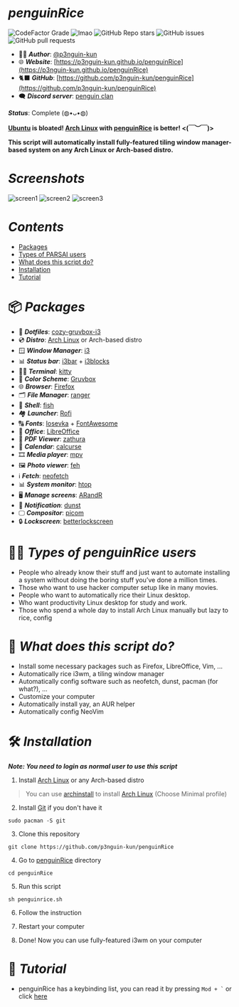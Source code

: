 # ***penguinRice***

![CodeFactor Grade](https://img.shields.io/codefactor/grade/github/p3nguin-kun/penguinRice?color=d65d0e&style=for-the-badge)
![lmao](https://img.shields.io/github/repo-size/p3nguin-kun/penguinRice?color=458588&style=for-the-badge)
![GitHub Repo stars](https://img.shields.io/github/stars/p3nguin-kun/penguinRice?color=ebdbb2&style=for-the-badge)
![GitHub issues](https://img.shields.io/github/issues/p3nguin-kun/penguinRice?color=cc241d&style=for-the-badge)
![GitHub pull requests](https://img.shields.io/github/issues-pr/p3nguin-kun/penguinRice?color=689d6a&style=for-the-badge)

- 👩‍💻 ***Author***: [@p3nguin-kun](https://github.com/p3nguin-kun)
- 🌐 ***Website***: [https://p3nguin-kun.github.io/penguinRice](https://p3nguin-kun.github.io/penguinRice)
- 🐈‍⬛ ***GitHub***: [https://github.com/p3nguin-kun/penguinRice](https://github.com/p3nguin-kun/penguinRice)
- 🗨️ ***Discord server***: [penguin clan](https://discord.gg/https://discord.gg/yzn442FGuZ)

***Status***: Complete (◍•ᴗ•◍)

**[Ubuntu](https://ubuntu.com) is bloated! [Arch Linux](https://archlinux.org) with [penguinRice](https://p3nguin-kun.github.io/penguinRice/) is better! <(￣︶￣)>**

**This script will automatically install fully-featured tiling window manager-based system on any Arch Linux or Arch-based distro.**

# ***Screenshots***
![screen1](https://i.imgur.com/C6uKnQm.png)
![screen2](https://i.imgur.com/1Dcfb4Q.png)
![screen3](https://i.imgur.com/vSTMAJn.jpg)

# ***Contents***
- [Packages](https://p3nguin-kun.github.io/penguinRice/#packages)
- [Types of PARSAI users](https://p3nguin-kun.github.io/penguinRice#types-of-parsai-users)
- [What does this script do?](https://p3nguin-kun.github.io/penguinRice#what-does-this-script-do)
- [Installation](https://p3nguin-kun.github.io/penguinRice#installation)
- [Tutorial](https://p3nguin-kun.github.io/penguinRice#tutorial)

# 📦 ***Packages***
- 🔴 ***Dotfiles***: [cozy-gruvbox-i3](https://github.com/p3nguin-kun/cozy-gruvbox-i3)
- 💿 ***Distro***: [Arch Linux](https://archlinux.org) or Arch-based distro
- 🪟 ***Window Manager***: [i3](https://i3wm.org)
- 📊 ***Status bar***: [i3bar](https://i3wm.org/i3bar/) + [i3blocks](https://github.com/vivien/i3blocks)
- 👨‍💻 ***Terminal***: [kitty](https://sw.kovidgoyal.net/kitty/)
- 🎨 ***Color Scheme***: [Gruvbox](https://github.com/morhetz/gruvbox)
- 🌐 ***Browser***: [Firefox](https://www.mozilla.org/en-US/firefox/)
- 🗂️ ***File Manager***: [ranger](https://ranger.github.io/)
- 🐚 ***Shell***: [fish](https://fishshell.com/)
- 🏘️ ***Launcher***: [Rofi](https://github.com/davatorium/rofi)
- 🔠 ***Fonts***: [Iosevka](https://typeof.net/Iosevka/) + [FontAwesome](https://fontawesome.com/)
- 🏢 ***Office***: [LibreOffice](https://www.libreoffice.org/)
- 📄 ***PDF Viewer***: [zathura](https://pwmt.org/projects/zathura/)
- 📅 ***Calendar***: [calcurse](https://calcurse.org/)
- 🎞️ ***Media player***: [mpv](https://mpv.io)
- 🖼️ ***Photo viewer***: [feh](https://feh.finalrewind.org/)
- ℹ️ ***Fetch***: [neofetch](https://github.com/dylanaraps/neofetch)
- 📊 ***System monitor***: [htop](https://htop.dev/)
- 🖥️ ***Manage screens***: [ARandR](https://christian.amsuess.com/tools/arandr/)
- 🔔 ***Notification***: [dunst](https://dunst-project.org/)
- 🖵 ***Compositor***: [picom](https://github.com/yshui/picom)
- 🔒 ***Lockscreen***: [betterlockscreen](https://github.com/betterlockscreen/betterlockscreen)

# 👩‍💻 ***Types of penguinRice users***
- People who already know their stuff and just want to automate installing a system without doing the boring stuff you’ve done a million times.
- Those who want to use hacker computer setup like in many movies.
- People who want to automatically rice their Linux desktop.
- Who want productivity Linux desktop for study and work.
- Those who spend a whole day to install Arch Linux manually but lazy  to rice, config

# 📃 ***What does this script do?***
- Install some necessary packages such as Firefox, LibreOffice, Vim, ...
- Automatically rice i3wm, a tiling window manager
- Automatically config software such as neofetch, dunst, pacman (for what?), ...
- Customize your computer
- Automatically install yay, an AUR helper
- Automatically config NeoVim

# 🛠️ ***Installation***

***Note: You need to login as normal user to use this script***

1. Install [Arch Linux](https://archlinux.org) or any Arch-based distro
> You can use [archinstall](https://wiki.archlinux.org/title/archinstall) to install [Arch Linux](https://archlinux.org) (Choose Minimal profile)



2. Install [Git](https://git-scm.com/) if you don't have it
```
sudo pacman -S git
```

3. Clone this repository
```
git clone https://github.com/p3nguin-kun/penguinRice
```

4. Go to [penguinRice](https://p3nguin-kun.github.io/parsai) directory
```
cd penguinRice
```

5. Run this script
```
sh penguinrice.sh
```

6. Follow the instruction

7. Restart your computer

8. Done! Now you can use fully-featured i3wm on your computer

# 📑 ***Tutorial***
- penguinRice has a keybinding list, you can read it by pressing ``` Mod + ` ``` or click [here](https://p3nguin-kun.github.io/parsai/keybindings)
